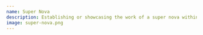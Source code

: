 ```yaml
---
name: Super Nova
description: Establishing or showcasing the work of a super nova within the community.
image: super-nova.png
---
```

